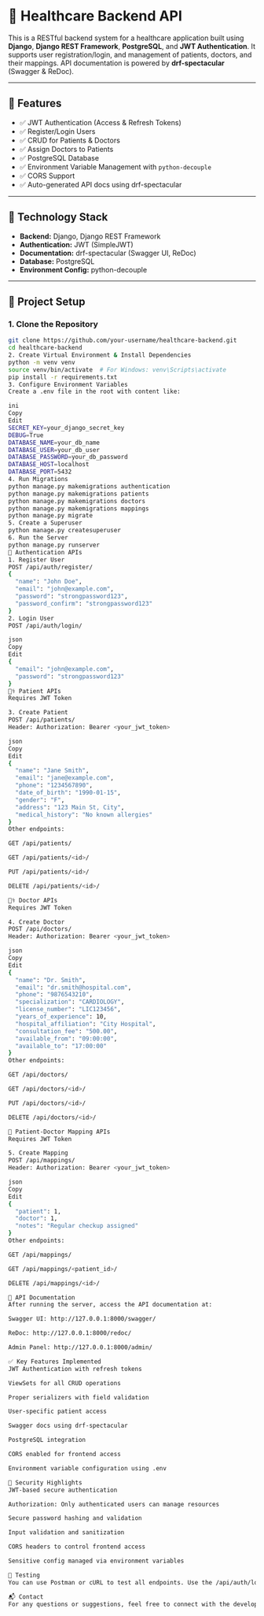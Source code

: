# 🏥 Healthcare Backend API

This is a RESTful backend system for a healthcare application built using **Django**, **Django REST Framework**, **PostgreSQL**, and **JWT Authentication**. It supports user registration/login, and management of patients, doctors, and their mappings. API documentation is powered by **drf-spectacular** (Swagger & ReDoc).

---

## 🚀 Features

- ✅ JWT Authentication (Access & Refresh Tokens)
- ✅ Register/Login Users
- ✅ CRUD for Patients & Doctors
- ✅ Assign Doctors to Patients
- ✅ PostgreSQL Database
- ✅ Environment Variable Management with `python-decouple`
- ✅ CORS Support
- ✅ Auto-generated API docs using drf-spectacular

---

## 🧱 Technology Stack

- **Backend:** Django, Django REST Framework
- **Authentication:** JWT (SimpleJWT)
- **Documentation:** drf-spectacular (Swagger UI, ReDoc)
- **Database:** PostgreSQL
- **Environment Config:** python-decouple

---

## 📁 Project Setup

### 1. Clone the Repository
```bash
git clone https://github.com/your-username/healthcare-backend.git
cd healthcare-backend
2. Create Virtual Environment & Install Dependencies
python -m venv venv
source venv/bin/activate  # For Windows: venv\Scripts\activate
pip install -r requirements.txt
3. Configure Environment Variables
Create a .env file in the root with content like:

ini
Copy
Edit
SECRET_KEY=your_django_secret_key
DEBUG=True
DATABASE_NAME=your_db_name
DATABASE_USER=your_db_user
DATABASE_PASSWORD=your_db_password
DATABASE_HOST=localhost
DATABASE_PORT=5432
4. Run Migrations
python manage.py makemigrations authentication
python manage.py makemigrations patients
python manage.py makemigrations doctors
python manage.py makemigrations mappings
python manage.py migrate
5. Create a Superuser
python manage.py createsuperuser
6. Run the Server
python manage.py runserver
🔐 Authentication APIs
1. Register User
POST /api/auth/register/
{
  "name": "John Doe",
  "email": "john@example.com",
  "password": "strongpassword123",
  "password_confirm": "strongpassword123"
}
2. Login User
POST /api/auth/login/

json
Copy
Edit
{
  "email": "john@example.com",
  "password": "strongpassword123"
}
🧑‍⚕️ Patient APIs
Requires JWT Token

3. Create Patient
POST /api/patients/
Header: Authorization: Bearer <your_jwt_token>

json
Copy
Edit
{
  "name": "Jane Smith",
  "email": "jane@example.com",
  "phone": "1234567890",
  "date_of_birth": "1990-01-15",
  "gender": "F",
  "address": "123 Main St, City",
  "medical_history": "No known allergies"
}
Other endpoints:

GET /api/patients/

GET /api/patients/<id>/

PUT /api/patients/<id>/

DELETE /api/patients/<id>/

👨‍⚕️ Doctor APIs
Requires JWT Token

4. Create Doctor
POST /api/doctors/
Header: Authorization: Bearer <your_jwt_token>

json
Copy
Edit
{
  "name": "Dr. Smith",
  "email": "dr.smith@hospital.com",
  "phone": "9876543210",
  "specialization": "CARDIOLOGY",
  "license_number": "LIC123456",
  "years_of_experience": 10,
  "hospital_affiliation": "City Hospital",
  "consultation_fee": "500.00",
  "available_from": "09:00:00",
  "available_to": "17:00:00"
}
Other endpoints:

GET /api/doctors/

GET /api/doctors/<id>/

PUT /api/doctors/<id>/

DELETE /api/doctors/<id>/

🔁 Patient-Doctor Mapping APIs
Requires JWT Token

5. Create Mapping
POST /api/mappings/
Header: Authorization: Bearer <your_jwt_token>

json
Copy
Edit
{
  "patient": 1,
  "doctor": 1,
  "notes": "Regular checkup assigned"
}
Other endpoints:

GET /api/mappings/

GET /api/mappings/<patient_id>/

DELETE /api/mappings/<id>/

📑 API Documentation
After running the server, access the API documentation at:

Swagger UI: http://127.0.0.1:8000/swagger/

ReDoc: http://127.0.0.1:8000/redoc/

Admin Panel: http://127.0.0.1:8000/admin/

✅ Key Features Implemented
JWT Authentication with refresh tokens

ViewSets for all CRUD operations

Proper serializers with field validation

User-specific patient access

Swagger docs using drf-spectacular

PostgreSQL integration

CORS enabled for frontend access

Environment variable configuration using .env

🔐 Security Highlights
JWT-based secure authentication

Authorization: Only authenticated users can manage resources

Secure password hashing and validation

Input validation and sanitization

CORS headers to control frontend access

Sensitive config managed via environment variables

🧪 Testing
You can use Postman or cURL to test all endpoints. Use the /api/auth/login/ endpoint to get a JWT token, and include it in the Authorization header as Bearer <your_token> for protected routes.

📬 Contact
For any questions or suggestions, feel free to connect with the developer.